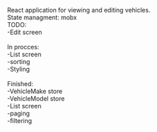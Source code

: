 React application for viewing and editing vehicles.\
State managment: mobx\
TODO:\
    -Edit screen\
\
In procces:\
    -List screen\
        -sorting\
    -Styling\
    \
Finished:\
    -VehicleMake store\
    -VehicleModel store\
    -List screen\
        -paging\
        -filtering
